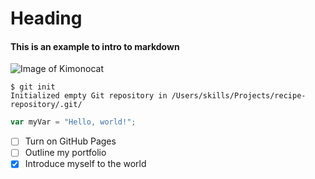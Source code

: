 # Heading
#### This is an example to intro to markdown
![Image of Kimonocat](https://octodex.github.com/images/kimonotocat.png)
```
$ git init
Initialized empty Git repository in /Users/skills/Projects/recipe-repository/.git/
```
``` javascript
var myVar = "Hello, world!";
```
- [ ] Turn on GitHub Pages
- [ ] Outline my portfolio
- [x] Introduce myself to the world
